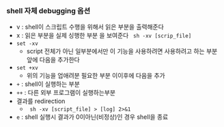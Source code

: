 ﻿### shell 자체 debugging 옵션
- v : shell이 스크립트 수행을 위해서 읽은 부분을 출력해준다
- x : 읽은 부분을 실제 싱행한 부분 을 보여준다
` sh -xv [scrip_file]`
- `set -xv`
	- script 전체가 아닌 일부분에서만 이 기능을 사용하려면 사용하려고 하는 부분앞에 다음을 추가한다
- `set +xv`
	- 위의 기능을 업애려분 필요한 부분 이이후에 다음을 추가
- `+` : shell이 실행하는 부분
- `++` : 다른 외부 프로그램이 실행하는부분
- 결과를 redirection
	- ` sh -xv [script_file] > [log] 2>&1`
- `e` : shell 실행시 결과가 0이아닌(비정상)인 경우 shell을 종료
